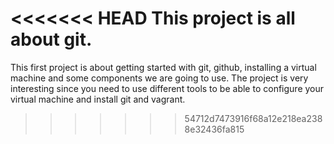 <<<<<<< HEAD
This project is all about git.
=======
This first project is about getting started with git, github, installing a virtual machine and some components we are going to use.
The project is very interesting since you need to use different tools to be able to configure your virtual machine and install git and vagrant.
>>>>>>> 54712d7473916f68a12e218ea2388e32436fa815
